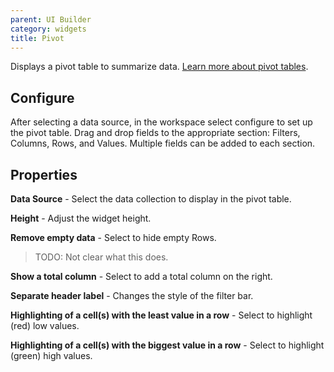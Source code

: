 ```yaml
---
parent: UI Builder
category: widgets
title: Pivot
---
```


Displays a pivot table to summarize data. [Learn more about pivot tables](https://www.holistics.io/blog/what-is-a-pivot-table/).

## Configure

After selecting a data source, in the workspace select configure to set up the pivot table. Drag and drop fields to the appropriate section: Filters, Columns, Rows, and Values. Multiple fields can be added to each section.

## Properties

**Data Source** - Select the data collection to display in the pivot table.

**Height** - Adjust the widget height.

**Remove empty data** - Select to hide empty Rows.

> TODO: Not clear what this does.

**Show a total column** - Select to add a total column on the right.

**Separate header label** - Changes the style of the filter bar.

**Highlighting of a cell(s) with the least value in a row** - Select to highlight (red) low values.

**Highlighting of a cell(s) with the biggest value in a row** - Select to highlight (green) high values.
